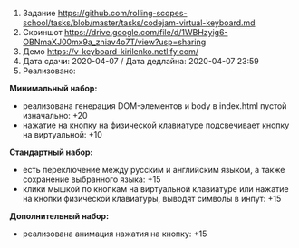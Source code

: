 
1. Задание https://github.com/rolling-scopes-school/tasks/blob/master/tasks/codejam-virtual-keyboard.md
2. Скриншот https://drive.google.com/file/d/1WBHzyig6-OBNmaXJ00mx9a_zniav4o7T/view?usp=sharing
3. Демо https://v-keyboard-kirilenko.netlify.com/
4. Дата сдачи: 2020-04-07 / Дата дедлайна: 2020-04-07 23:59
5. Реализовано:

**Минимальный набор:**
- реализована генерация DOM-элементов и body в index.html пустой изначально: +20
- нажатие на кнопку на физической клавиатуре подсвечивает кнопку на виртуальной: +10

**Стандартный набор:**
- есть переключение между русским и английским языком, а также сохранение выбранного языка: +15
- клики мышкой по кнопкам на виртуальной клавиатуре или нажатие на кнопки физической клавиатуры, выводят символы в инпут: +15

**Дополнительный набор:**
- реализована анимация нажатия на кнопку: +15
